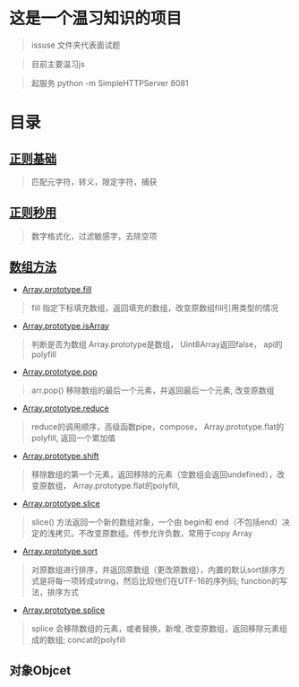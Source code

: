 # 这是一个温习知识的项目

> issuse 文件夹代表面试题

> 目前主要温习js

> 起服务 python -m SimpleHTTPServer 8081

# 目录
## [正则基础](./src/regExp/Readme.md)
> 匹配元字符，转义，限定字符，捕获

## [正则秒用](./src/regExp/skill.md)
> 数字格式化，过滤敏感字，去除空项

## [数组方法](./src/js/array/Readme.md)

* [Array.prototype.fill](./src/js/array/fill/Readme.md)
  
> fill 指定下标填充数组，返回填充的数组，改变原数组fill引用类型的情况


* [Array.prototype.isArray](./src/js/array/isArray/Readme.md)

> 判断是否为数组 Array.prototype是数组， Uint8Array返回false， api的polyfill

* [Array.prototype.pop](./src/js/array/pop/Readme.md)

> arr.pop() 移除数组的最后一个元素，并返回最后一个元素, 改变原数组

* [Array.prototype.reduce](./src/js/array/reduce/Readme.md)

> reduce的调用顺序，高级函数pipe，compose， Array.prototype.flat的polyfill,
返回一个累加值

* [Array.prototype.shift](./src/js/array/shift/Readme.md)

> 移除数组的第一个元素，返回移除的元素（空数组会返回undefined），改变原数组， Array.prototype.flat的polyfill,

* [Array.prototype.slice](./src/js/array/slice/Readme.md)
> slice() 方法返回一个新的数组对象，一个由 begin和 end（不包括end）决定的浅拷贝。不改变原数组。传参允许负数，常用于copy Array

* [Array.prototype.sort](./src/js/array/sort/Readme.md)

> 对原数组进行排序，并返回原数组（更改原数组），内置的默认sort排序方式是将每一项转成string，然后比较他们在UTF-16的序列码; function的写法，排序方式


* [Array.prototype.splice](./src/js/array/splice/Readme.md)
>splice 会移除数组的元素，或者替换，新增, 改变原数组，返回移除元素组成的数组; concat的polyfill



## 对象Objcet



